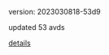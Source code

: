 version: 2023030818-53d9

updated 53 avds

[details](https://github.com/0x74f917491bfa7ebfa379/ali_avd_db/blob/master/change_log/2023/03/08/18/53d9.txt)